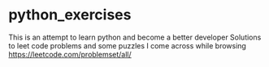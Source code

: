 # python_exercises
This is an attempt to learn python and become a better developer
Solutions to leet code problems and some puzzles I come across while browsing
https://leetcode.com/problemset/all/
